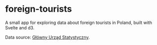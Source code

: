 # foreign-tourists

A small app for exploring data about foreign tourists in Poland, built with Svelte and d3.

Data source: [Główny Urząd Statystyczny](https://api.stat.gov.pl/Home/BdlApi).

